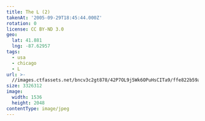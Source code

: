 ```yaml
---
title: The L (2)
takenAt: '2005-09-29T18:45:44.000Z'
rotation: 0
license: CC BY-ND 3.0
geo:
  lat: 41.881
  lng: -87.62957
tags:
  - usa
  - chicago
  - L
url: >-
  //images.ctfassets.net/bncv3c2gt878/42P7OL9j5Wk6OPuHsCITa9/ffe822b59ac215762c73838ab72d4146/the-l-2_4324872239_o
size: 3326312
image:
  width: 1536
  height: 2048
contentType: image/jpeg
---
```


